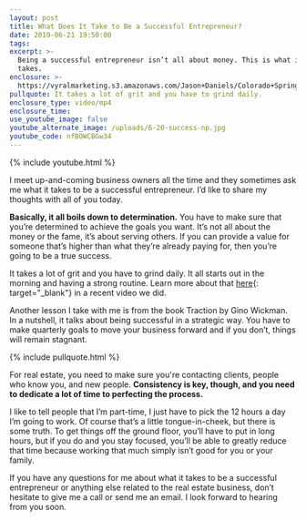 ```yaml
---
layout: post
title: What Does It Take to Be a Successful Entrepreneur?
date: 2019-06-21 19:50:00
tags:
excerpt: >-
  Being a successful entrepreneur isn’t all about money. This is what it truly
  takes.
enclosure: >-
  https://vyralmarketing.s3.amazonaws.com/Jason+Daniels/Colorado+Springs+Real+Estate-+What+Does+It+Require+to+Be+a+Successful+Entrepreneur_.mp4
pullquote: It takes a lot of grit and you have to grind daily.
enclosure_type: video/mp4
enclosure_time:
use_youtube_image: false
youtube_alternate_image: /uploads/6-20-success-np.jpg
youtube_code: nfBOWCBGw34
---
```


{% include youtube.html %}

I meet up-and-coming business owners all the time and they sometimes ask me what it takes to be a successful entrepreneur. I’d like to share my thoughts with all of you today.

**Basically, it all boils down to determination.** You have to make sure that you’re determined to achieve the goals you want. It’s not all about the money or the fame, it’s about serving others. If you can provide a value for someone that’s higher than what they’re already paying for, then you’re going to be a true success.

It takes a lot of grit and you have to grind daily. It all starts out in the morning and having a strong routine. Learn more about that [here](https://www.youtube.com/watch?v=wHeOpEp93v8&amp;feature=youtu.be){: target="_blank"} in a recent video we did.

Another lesson I take with me is from the book Traction by Gino Wickman. In a nutshell, it talks about being successful in a strategic way. You have to make quarterly goals to move your business forward and if you don’t, things will remain stagnant.

{% include pullquote.html %}

For real estate, you need to make sure you're contacting clients, people who know you, and new people. **Consistency is key, though, and you need to dedicate a lot of time to perfecting the process.**&nbsp;

I like to tell people that I’m part-time, I just have to pick the 12 hours a day I’m going to work. Of course that’s a little tongue-in-cheek, but there is some truth. To get things off the ground floor, you’ll have to put in long hours, but if you do and you stay focused, you’ll be able to greatly reduce that time because working that much simply isn’t good for you or your family.

If you have any questions for me about what it takes to be a successful entrepreneur or anything else related to the real estate business, don’t hesitate to give me a call or send me an email. I look forward to hearing from you soon.